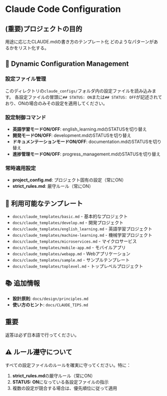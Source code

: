 # Claude Code Configuration

## (重要)プロジェクトの目的
用途に応じたCLAUDE.mdの書き方のテンプレート化
どのようなパターンがあるかをリスト化する。

## 📁 Dynamic Configuration Management

### 設定ファイル管理
このディレクトリの`claude_configs/`フォルダ内の設定ファイルを読み込みます。
各設定ファイルの冒頭に`## STATUS: ON`または`## STATUS: OFF`が記述されており、ONの場合のみその設定を適用してください。

### 設定制御コマンド
- **英語学習モードON/OFF**: english_learning.mdのSTATUSを切り替え
- **開発モードON/OFF**: development.mdのSTATUSを切り替え
- **ドキュメンテーションモードON/OFF**: documentation.mdのSTATUSを切り替え
- **進捗管理モードON/OFF**: progress_management.mdのSTATUSを切り替え

### 常時適用設定
- **project_config.md**: プロジェクト固有の設定（常にON）
- **strict_rules.md**: 厳守ルール（常にON）

## 📂 利用可能なテンプレート
- `docs/claude_templates/basic.md` - 基本的なプロジェクト
- `docs/claude_templates/develop.md` - 開発プロジェクト
- `docs/claude_templates/english_learning.md` - 英語学習プロジェクト
- `docs/claude_templates/machine-learning.md` - 機械学習プロジェクト
- `docs/claude_templates/microservices.md` - マイクロサービス
- `docs/claude_templates/mobile-app.md` - モバイルアプリ
- `docs/claude_templates/webapp.md` - Webアプリケーション
- `docs/claude_templates/sample.md` - サンプルテンプレート
- `docs/claude_templates/toplevel.md` - トップレベルプロジェクト

## 📚 追加情報
- **設計原則**: `docs/design/principles.md`
- **使い方のヒント**: `docs/CLAUDE_TIPS.md`

## 重要
返答は必ず日本語で行ってください。

## ⚠️ ルール遵守について
すべての設定ファイルのルールを確実に守ってください。特に：
1. **strict_rules.md**の厳守ルール（常にON）
2. **STATUS: ON**になっている各設定ファイルの指示
3. 複数の設定が競合する場合は、優先順位に従って適用